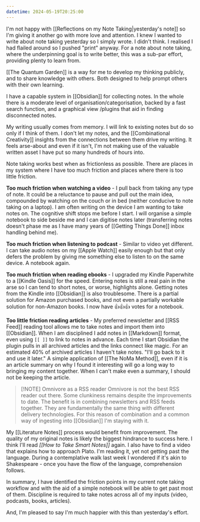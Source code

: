 ```yaml
---
datetime: 2024-05-19T20:25:00
---
```

I'm not happy with [[Reflections on my Note Taking|yesterday's note]] so I'm giving it another go with more love and attention. I knew I wanted to write about note taking yesterday so I simply wrote. I didn't think. I realised I had flailed around so I pushed "print" anyway. For a note about note taking, where the underpinning goal is to write better, this was a sub-par effort, providing plenty to learn from.

[[The Quantum Garden]] is a way for me to develop my thinking publicly, and to share knowledge with others. Both designed to help prompt others with their own learning.

I have a capable system in [[Obsidian]] for collecting notes. In the whole there is a moderate level of organisation/categorisation, backed by a fast search function, and a graphical view /plugins that aid in finding disconnected notes.

My writing usually comes from memory. I will link to existing notes but do so only if I think of them. I don't let my notes, and the [[Combinational Creativity]] insights from the connections between them drive my writing. It feels arse-about and even if it isn't, I'm not making use of the valuable written asset I have put so many hundreds of hours into.

Note taking works best when as frictionless as possible. There are places in my system where I have too much friction and places where there is too little friction.

**Too much friction when watching a video** - I pull back from taking any type of note. It could be a reluctance to pause and pull out the main idea, compounded by watching on the couch or in bed (neither conducive to note taking on a laptop). I am often writing on the device I am wanting to take notes on. The cognitive shift stops me before I start. I will organise a simple notebook to side beside me and I can digitise notes later (transferring notes doesn't phase me as I have many years of [[Getting Things Done]] inbox handling behind me).

**Too much friction when listening to podcast** - Similar to video yet different. I can take audio notes on my [[Apple Watch]] easily enough but that only defers the problem by giving me something else to listen to on the same device. A notebook again.

**Too much friction when reading ebooks** - I upgraded my Kindle Paperwhite to a [[Kindle Oasis]] for the speed. Entering notes is still a real pain in the arse so I can tend to short notes, or worse, highlights alone. Getting notes from the Kindle into [[Obsidian]] is also troublesome. There is a partial solution for Amazon purchased books, and not even a partially workable solution for non-Amazon books. I now have 👍👍👍 votes for a notebook.

**Too little friction reading articles** - My preferred newsletter and [[RSS Feed]] reading tool allows me to take notes and import them into [[Obsidian]]. When I am disciplined I add notes in [[Markdown]] format, even using `[[ ]]` to link to notes in advance. Each time I start Obsidian the plugin pulls in all archived articles and the links connect like magic. For an estimated 40% of archived articles I haven't take notes. "I'll go back to it and use it later." A simple application of [[The NoMa Method]], even if it is an article summary on why I found it interesting will go a long way to bringing my content together. When I can't make even a summary, I should not be keeping the article. 

> [!NOTE] Omnivore as a RSS reader
> Omnivore is not the best RSS reader out there. Some clunkiness remains despite the improvements to date. The benefit is in combining newsletters and RSS feeds together. They are fundamentally the same thing with different delivery technologies. For this reason of combination and a common way of ingesting into [[Obsidian]] I'm staying with it.

My [[Literature Notes]] process would benefit from improvement. The quality of my original notes is likely the biggest hindrance to success here. I think I'll read *[[How to Take Smart Notes]]* again. I also have to find a video that explains how to approach Plato. I'm reading it, yet not getting past the language. During a contemplative walk last week I wondered if it's akin to Shakespeare - once you have the flow of the language, comprehension follows.

In summary, I have identified the friction points in my current note taking workflow and with the aid of a simple notebook will be able to get past most of them. Discipline is required to take notes across all of my inputs (video, podcasts, books, articles).

And, I'm pleased to say I'm much happier with this than yesterday's effort.